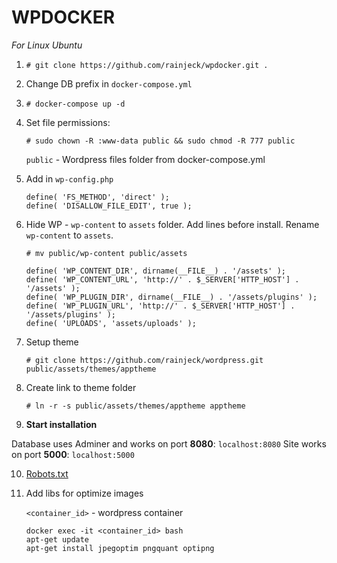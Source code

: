 # WPDOCKER

*For Linux Ubuntu*

1. `# git clone https://github.com/rainjeck/wpdocker.git .`

2. Change DB prefix in `docker-compose.yml`

3. `# docker-compose up -d`

4. Set file permissions:

	`# sudo chown -R :www-data public && sudo chmod -R 777 public`

	`public` - Wordpress files folder from docker-compose.yml

5. Add in `wp-config.php`

	```
	define( 'FS_METHOD', 'direct' );
	define( 'DISALLOW_FILE_EDIT', true );
	```

6. Hide WP - `wp-content` to `assets` folder. Add lines before install. Rename `wp-content` to `assets`.

	`# mv public/wp-content public/assets`

	```
	define( 'WP_CONTENT_DIR', dirname(__FILE__) . '/assets' );
	define( 'WP_CONTENT_URL', 'http://' . $_SERVER['HTTP_HOST'] . '/assets' );
	define( 'WP_PLUGIN_DIR', dirname(__FILE__) . '/assets/plugins' );
	define( 'WP_PLUGIN_URL', 'http://' . $_SERVER['HTTP_HOST'] . '/assets/plugins' );
	define( 'UPLOADS', 'assets/uploads' );
	```

7. Setup theme

	`# git clone https://github.com/rainjeck/wordpress.git public/assets/themes/apptheme`

8. Create link to theme folder

	`# ln -r -s public/assets/themes/apptheme apptheme`

9. **Start installation**

Database uses Adminer and works on port **8080**: `localhost:8080`
Site works on port **5000**: `localhost:5000`

10. [Robots.txt](https://gist.github.com/rainjeck/4cadf694438e69db4122d93966b4f49e)

11. Add libs for optimize images

    `<container_id>` - wordpress container

    ```
    docker exec -it <container_id> bash
    apt-get update
    apt-get install jpegoptim pngquant optipng
    ```
